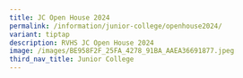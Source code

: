 ```yaml
---
title: JC Open House 2024
permalink: /information/junior-college/openhouse2024/
variant: tiptap
description: RVHS JC Open House 2024
image: /images/BE958F2F_25FA_4278_91BA_AAEA36691877.jpeg
third_nav_title: Junior College
---
```

